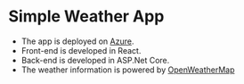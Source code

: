 # Simple Weather App
+ The app is deployed on [Azure](https://alvinweatherapp.azurewebsites.net/). 
+ Front-end is developed in React. 
+ Back-end is developed in ASP.Net Core.
+ The weather information is powered by [OpenWeatherMap](https://openweathermap.org/)